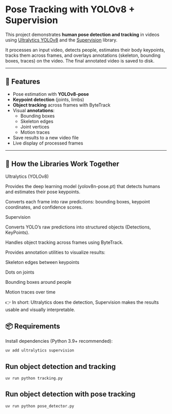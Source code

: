 # Pose Tracking with YOLOv8 + Supervision

This project demonstrates **human pose detection and tracking** in videos using [Ultralytics YOLOv8](https://docs.ultralytics.com/) and the [Supervision](https://github.com/roboflow/supervision) library.  

It processes an input video, detects people, estimates their body keypoints, tracks them across frames, and overlays annotations (skeleton, bounding boxes, traces) on the video. The final annotated video is saved to disk.

---

## 🚀 Features
- Pose estimation with **YOLOv8-pose**  
- **Keypoint detection** (joints, limbs)  
- **Object tracking** across frames with ByteTrack  
- Visual **annotations**:
  - Bounding boxes
  - Skeleton edges
  - Joint vertices
  - Motion traces  
- Save results to a new video file  
- Live display of processed frames  

---

## 🧩 How the Libraries Work Together

Ultralytics (YOLOv8)

Provides the deep learning model (yolov8n-pose.pt) that detects humans and estimates their pose keypoints.

Converts each frame into raw predictions: bounding boxes, keypoint coordinates, and confidence scores.

Supervision

Converts YOLO’s raw predictions into structured objects (Detections, KeyPoints).

Handles object tracking across frames using ByteTrack.

Provides annotation utilities to visualize results:

Skeleton edges between keypoints

Dots on joints

Bounding boxes around people

Motion traces over time

👉 In short: Ultralytics does the detection, Supervision makes the results usable and visually interpretable.

## 📦 Requirements

Install dependencies (Python 3.9+ recommended):

```bash
uv add ultralytics supervision
```

## Run object detection and tracking

```bash
uv run python tracking.py
```

## Run object detection with pose tracking

```
uv run python pose_detector.py
```
